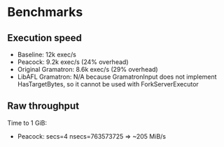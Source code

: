 # Benchmarks

## Execution speed
- Baseline: 12k exec/s
- Peacock: 9.2k exec/s (24% overhead)
- Original Gramatron: 8.6k exec/s (29% overhead)
- LibAFL Gramatron: N/A because GramatronInput does not implement HasTargetBytes, so it cannot be used with ForkServerExecutor

## Raw throughput
Time to 1 GiB:
- Peacock: secs=4 nsecs=763573725 => ~205 MiB/s
